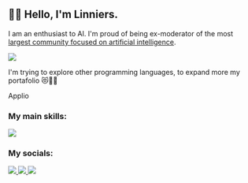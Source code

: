 ## 👋🏻 Hello, I'm Linniers.
I am an enthusiast to AI. I'm proud of being ex-moderator of the most [largest community focused on artificial intelligence](https://discord.gg/IAHispano).

<a href="https://github-readme-stats.vercel.app/api?username=linniers-dev&show_icons=true&theme=dark#gh-dark-mode-only" target="_blank">
  <img src="https://github-readme-stats.vercel.app/api?username=linniers-dev&show_icons=true&theme=dark#gh-dark-mode-only" />
</a>

I'm trying to explore other programming languages, to expand more my portafolio 😻👨‍💻

<span class="bg-gradient-radial bg-clip-text text-transparent">
  Applio
</span>

### My main skills:
<a href="https://skillicons.dev">
  <img src="https://skillicons.dev/icons?i=js,python,nextjs,html,css" />
</a>

### My socials:
<a href="https://discord.com/users/1033424130109866134">
  <img src="https://skillicons.dev/icons?i=discord" />
</a>
<a href="https://twitter.com/SoProMaxing">
  <img src="https://skillicons.dev/icons?i=twitter" />
</a>
<a href="https://www.youtube.com/channel/UCGPgXSkgWYkkaZ3yTMtfmrA">
  <img src="https://skillicons.dev/icons?i=youtube" />
</a>
